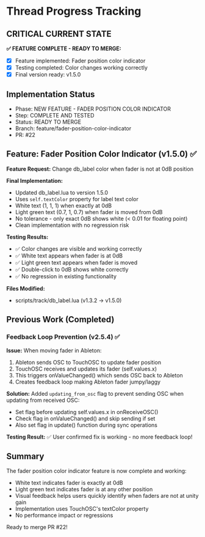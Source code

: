 # Thread Progress Tracking

## CRITICAL CURRENT STATE
**✅ FEATURE COMPLETE - READY TO MERGE:**
- [x] Feature implemented: Fader position color indicator
- [x] Testing completed: Color changes working correctly
- [x] Final version ready: v1.5.0

## Implementation Status
- Phase: NEW FEATURE - FADER POSITION COLOR INDICATOR
- Step: COMPLETE AND TESTED
- Status: READY TO MERGE
- Branch: feature/fader-position-color-indicator
- PR: #22

## Feature: Fader Position Color Indicator (v1.5.0) ✅
**Feature Request:** Change db_label color when fader is not at 0dB position

**Final Implementation:**
- Updated db_label.lua to version 1.5.0
- Uses `self.textColor` property for label text color
- White text (1, 1, 1) when exactly at 0dB
- Light green text (0.7, 1, 0.7) when fader is moved from 0dB
- No tolerance - only exact 0dB shows white (< 0.01 for floating point)
- Clean implementation with no regression risk

**Testing Results:**
- ✅ Color changes are visible and working correctly
- ✅ White text appears when fader is at 0dB
- ✅ Light green text appears when fader is moved
- ✅ Double-click to 0dB shows white correctly
- ✅ No regression in existing functionality

**Files Modified:**
- scripts/track/db_label.lua (v1.3.2 → v1.5.0)

## Previous Work (Completed)
### Feedback Loop Prevention (v2.5.4) ✅
**Issue:** When moving fader in Ableton:
1. Ableton sends OSC to TouchOSC to update fader position
2. TouchOSC receives and updates its fader (self.values.x)
3. This triggers onValueChanged() which sends OSC back to Ableton
4. Creates feedback loop making Ableton fader jumpy/laggy

**Solution:** Added `updating_from_osc` flag to prevent sending OSC when updating from received OSC:
- Set flag before updating self.values.x in onReceiveOSC()
- Check flag in onValueChanged() and skip sending if set
- Also set flag in update() function during sync operations

**Testing Result:** ✅ User confirmed fix is working - no more feedback loop!

## Summary
The fader position color indicator feature is now complete and working:
- White text indicates fader is exactly at 0dB
- Light green text indicates fader is at any other position
- Visual feedback helps users quickly identify when faders are not at unity gain
- Implementation uses TouchOSC's textColor property
- No performance impact or regressions

Ready to merge PR #22!
